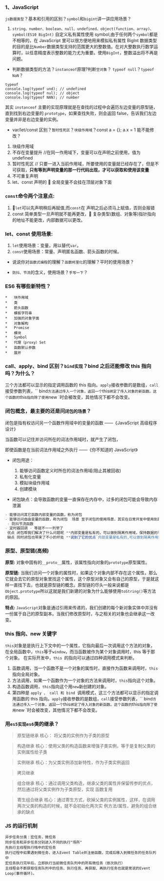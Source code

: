 ### 1、JavaScript

`js数据类型`？基本和引用的区别？`symbol`和`bigint`讲一讲应用场景？

1.  `string、number、boolean、null、undefined、object(function、array)、symbol(ES10 BigInt)`
    自定义私有属性使用 symbol,由于任何两个`symbol`都是不相等的，在 JavaScript 里可以很方便地用来模拟私有属性
    BigInt 数据类型的目的是比`Number`数据类型支持的范围更大的整数值。在对大整数执行数学运算时，以任意精度表示整数的能力尤为重要。使用`BigInt`，整数溢出将不再是问题。

- 判断数据类型的方法？`instanceof`原理?判断`空对象`？ `typeof null`？`typeof NaN`？

```
typeof
console.log(typeof und); // undefined
console.log(typeof nul); // object
console.log(typeof NAN); // number
```

其实 `instanceof` 主要的实现原理就是在查找的过程中会遍历左边变量的原型链，直到找到右边变量的 `prototype`，如果查找失败，则会返回 false，告诉我们左边变量并非是右边变量的实例。

- var/let/const 区别？`暂时性死区`？`块级作用域`？const a = {}; a.x = 1 能不能修改？

1.  块级作用域
2.  不存在变量提升 //在同一作用域下，变量可以在声明之前使用，值为 undefined
3.  暂时性死区 // 只要一进入当前作用域，所要使用的变量就已经存在了，但是不可获取，**只有等到声明变量的那一行代码出现，才可以获取和使用该变量**
4.  不可重复声明
5.  let、const 声明的  全局变量不会挂在顶层对象下面

### `const`命令两个注意点:

1.  `let`可以先声明稍后再赋值,而`const`在 声明之后必须马上赋值，否则会报错
2.  const 简单类型一旦声明就不能再更改， 复杂类型(数组、对象等)指针指向的地址不能更改，内部数据可以更改。

### let、const 使用场景:

1.  `let`使用场景：变量，用以替代`var`。
2.  `const`使用场景：常量、声明匿名函数、箭头函数的时候。

- 说说你对`函数式编程`的理解？`函数柯里化`的理解？平时的使用场景？

- `防抖、节流`的含义，使用场景？`手写一下`？

### ES6 有哪些新特性？

```
*   块作用域
*   类
*   箭头函数
*   模板字符串
*   加强的对象字面
*   对象解构
*   Promise
*   模块
*   Symbol
*   代理（proxy）Set
*   函数默认参数
*   展开
```

### call、apply、bind 区别？`bind实现`？bind 之后还能修改 this 指向吗？为什么？

三个方法都可以显示的指定调用函数的 this 指向。`apply`接收参数的是数组，`call`接受参数列表，`` bind`方法通过传入一个对象，返回一个`this` 绑定了传入对象的新函数。这个函数的 `this`指向除了使用`new `时会被改变，其他情况下都不会改变。

### 闭包概念，最主要的还是问`闭包的场景`？

闭包是指有权访问另一个函数作用域中的变量的函数 ——《JavaScript 高级程序设计》

当函数可以记住并访问所在的词法作用域时，就产生了闭包，

即使函数是在当前词法作用域之外执行 ——《你不知道的 JavaScript》

- 闭包用途：

  1.  能够访问函数定义时所在的词法作用域(阻止其被回收)
  2.  私有化变量
  3.  模拟块级作用域
  4.  创建模块

- 闭包缺点：会导致函数的变量一直保存在内存中，过多的闭包可能会导致内存泄漏

```js
- 能够访问其它函数内部变量的函数，称为闭包
- 能够访问自由变量的函数，称为闭包 ​ 场景 至于闭包的使用场景，其实在日常开发中使用到是非常频繁的
​ - 防抖节流函数
- 定时器回调 - 等就不一一列举了
​ 优点 闭包帮我们解决了什么问题呢 **内部变量是私有的，可以做到隔离作用域，保持数据的不被污染性**
​ 缺点 同时闭包也带来了不小的坏处 **说到了它的优点`内部变量是私有的,可以做到隔离作用域`,那也就是说垃圾回收机制是无法清理闭包中内部变量的，那最后结果就是内存泄漏**
```

### 原型、原型链(高频)

**原型:** 对象中固有的`__proto__`属性，该属性指向对象的`prototype`原型属性。

**原型链:** 当我们访问一个对象的属性时，如果这个对象内部不存在这个属性，那么它就会去它的原型对象里找这个属性，这个原型对象又会有自己的原型，于是就这样一直找下去，也就是原型链的概念。原型链的尽头一般来说都是`Object.prototype`所以这就是我们新建的对象为什么能够使用`toString()`等方法的原因。

**特点:** `JavaScript`对象是通过引用来传递的，我们创建的每个新对象实体中并没有一份属于自己的原型副本。当我们修改原型时，与之相关的对象也会继承这一改变。

### this 指向、new 关键字

`this`对象是是执行上下文中的一个属性，它指向最后一次调用这个方法的对象，在全局函数中，`this`等于`window`，而当函数被作为某个对象调用时，this 等于那个对象。 在实际开发中，`this `的指向可以通过四种调用模式来判断。

1.  函数调用，当一个函数不是一个对象的属性时，直接作为函数来调用时，`this`指向全局对象。
2.  方法调用，如果一个函数作为一个对象的方法来调用时，`this`指向这个对象。
3.  构造函数调用，`this`指向这个用`new`新创建的对象。
4.  第四种是 `apply 、 call 和 bind `调用模式，这三个方法都可以显示的指定调用函数的 this 指向。`apply`接收参数的是数组，`call`接受参数列表，`` bind`方法通过传入一个对象，返回一个`this` 绑定了传入对象的新函数。这个函数的 `this`指向除了使用`new `时会被改变，其他情况下都不会改变。

### 用`es5实现es6`类的继承？

> 原型链继承 核心： 将父类的实例作为子类的原型

> 构造继承 核心：使用父类的构造函数来增强子类实例，等于是复制父类的实例属性给子类

> 实例继承 核心：为父类实例添加新特性，作为子类实例返回

> 拷贝继承

> 组合继承 核心：通过调用父类构造，继承父类的属性并保留传参的优点，然后通过将父类实例作为子类原型，实现 函数复用

> 寄生组合继承 核心：通过寄生方式，砍掉父类的实例属性，这样，在调用两次父类的构造的时候，就不会初始化两次实 例方法/属性，避免的组合继承的缺点

### JS 的运行机制

```
异步任务分类：宏任务，微任务
同步任务和异步任务分别进入不同的执行"场所"
先执行主线程执行栈中的宏任务
执行过程中如果遇到微任务，进入Event Table并注册函数，完成后移入到微任务的任务队列中
宏任务执行完毕后，立即执行当前微任务队列中的所有微任务（依次执行）
主线程会不断获取任务队列中的任务、执行任务、再获取、再执行任务也就是常说的Event Loop(事件循环)。
```
